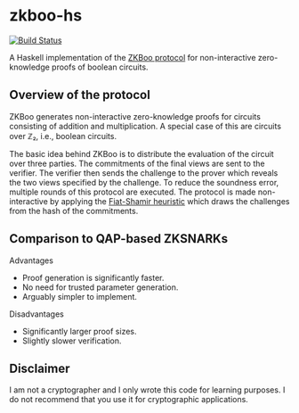 # zkboo-hs

[![Build Status](https://img.shields.io/travis/cocreature/zkboo-hs.svg)](https://travis-ci.org/cocreature/zkboo-hs)

A Haskell implementation of the [ZKBoo protocol](https://eprint.iacr.org/2016/163.pdf)
for non-interactive zero-knowledge proofs of boolean circuits.

## Overview of the protocol

ZKBoo generates non-interactive zero-knowledge proofs for circuits
consisting of addition and multiplication. A special case of this are
circuits over ℤ₂, i.e., boolean circuits.

The basic idea behind ZKBoo is to distribute the evaluation of the
circuit over three parties. The commitments of the final views are
sent to the verifier. The verifier then sends the challenge to the
prover which reveals the two views specified by the challenge. To
reduce the soundness error, multiple rounds of this protocol are
executed. The protocol is made non-interactive by applying the
[Fiat-Shamir heuristic](https://en.wikipedia.org/wiki/Fiat%E2%80%93Shamir_heuristic)
which draws the challenges from the hash of the commitments.

## Comparison to QAP-based ZKSNARKs

Advantages
* Proof generation is significantly faster.
* No need for trusted parameter generation.
* Arguably simpler to implement.

Disadvantages
* Significantly larger proof sizes.
* Slightly slower verification.

## Disclaimer

I am not a cryptographer and I only wrote this code for learning purposes.
I do not recommend that you use it for cryptographic applications.

